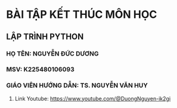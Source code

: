 # BÀI TẬP KẾT THÚC MÔN HỌC
## LẬP TRÌNH PYTHON
### HỌ TÊN: NGUYỄN ĐỨC DƯƠNG
### MSV: K225480106093
### GIÁO VIÊN HƯỚNG DẪN: TS. NGUYỄN VĂN HUY
1. Link Youtube: https://www.youtube.com/@DuongNguyen-ik2gi
